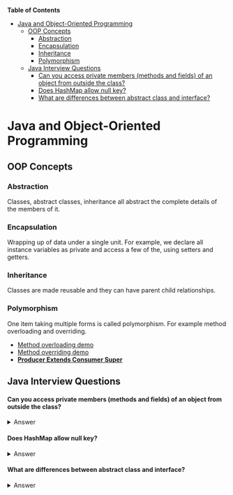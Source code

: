 <!-- START doctoc generated TOC please keep comment here to allow auto update -->
<!-- DON'T EDIT THIS SECTION, INSTEAD RE-RUN doctoc TO UPDATE -->
**Table of Contents**

- [Java and Object-Oriented Programming](#java-and-object-oriented-programming)
  - [OOP Concepts](#oop-concepts)
    - [Abstraction](#abstraction)
    - [Encapsulation](#encapsulation)
    - [Inheritance](#inheritance)
    - [Polymorphism](#polymorphism)
  - [Java Interview Questions](#java-interview-questions)
      - [Can you access private members (methods and fields) of an object from outside the class?](#can-you-access-private-members-methods-and-fields-of-an-object-from-outside-the-class)
      - [Does HashMap allow null key?](#does-hashmap-allow-null-key)
      - [What are differences between abstract class and interface?](#what-are-differences-between-abstract-class-and-interface)

<!-- END doctoc generated TOC please keep comment here to allow auto update -->

# Java and Object-Oriented Programming

## OOP Concepts

### Abstraction
Classes, abstract classes, inheritance all abstract the complete details of the members of it.

### Encapsulation
Wrapping up of data under a single unit. For example, we declare all instance variables as private and access a few of the, using setters and getters.

### Inheritance
Classes are made reusable and they can have parent child relationships.

### Polymorphism
One item taking multiple forms is called polymorphism. For example method overloading and overriding.

- [Method overloading demo](https://github.com/PardhuMadipalli/coding-practice/blob/main/javapractice/MethodOverloadingDemo.java)
- [Method overriding demo](https://github.com/PardhuMadipalli/coding-practice/blob/main/javapractice/MethodOverridingDemo.java)
- **[Producer Extends Consumer Super](https://stackoverflow.com/questions/4343202/difference-between-super-t-and-extends-t-in-java/4343547#4343547)**

## Java Interview Questions

#### Can you access private members (methods and fields) of an object from outside the class?
<details>
  <summary>Answer</summary>
  
Yes, we can access them using Java reflection API. 
Check this [GeeksforGeeks article](https://www.geeksforgeeks.org/how-to-access-private-field-and-method-using-reflection-in-java) to understand how to do it.

</details>

#### Does HashMap allow null key?
<details>
  <summary>Answer</summary>

Yes, one null key.

</details>

#### What are differences between abstract class and interface?
<details>
  <summary>Answer</summary>
  
- Multiple interfaces can be implemented by a single class. It is not possible extend multiple abstract classes.
- Abstract class should be used when there is a parent-child relationship. Interface is used when you want to define only a partial behaviour.

</details>

